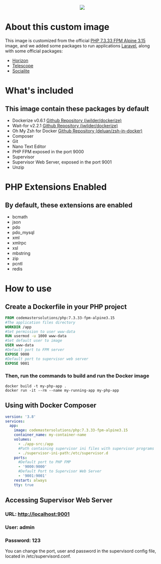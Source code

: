 <p align="center">
    <a href="https://codemastersolucoes.com" target="_blank">
        <img data-testid="logo" src="https://cms-public-images.s3.amazonaws.com/logo.png">
    </a>
</p>

# About this custom image

This image is customized from the official [PHP 7.3.33 FPM Alpine 3.15](https://hub.docker.com/_/php) image,
and we added some packages to run applications [Laravel](https://laravel.com), along with some official packages:

- [Horizon](https://laravel.com/docs/7.x/horizon)
- [Telescope](https://laravel.com/docs/7.x/telescope)
- [Socialite](https://laravel.com/docs/7.x/socialite)

# What's included

## This image contain these packages by default

- Dockerize v0.6.1 [Github Repository (jwilder/dockerize)](https://github.com/jwilder/dockerize)
- Wait-for v2.2.1 [Github Repository (jwilder/dockerize)](https://github.com/eficode/wait-for)
- Oh My Zsh for Docker [Github Repository (deluan/zsh-in-docker)](https://github.com/deluan/zsh-in-docker)
- Composer
- Git
- Nano Text Editor
- PHP FPM exposed in the port 9000
- Supervisor
- Supervisor Web Server, exposed in the port 9001
- Unzip

# PHP Extensions Enabled

## By default, these extensions are enabled

- bcmath
- json
- pdo
- pdo_mysql
- xml
- xmlrpc
- xsl
- mbstring
- zip
- pcntl
- redis

# How to use

## Create a Dockerfile in your PHP project

```dockerfile
FROM codemastersolutions/php:7.3.33-fpm-alpine3.15
#The application files directory
WORKDIR /app
#Set permission to user www-data
RUN usermod -u 1000 www-data
#Set default user to image
USER www-data
#Default port to FPM server
EXPOSE 9000
#Default port to supervisor web server
EXPOSE 9001
```

### Then, run the commands to build and run the Docker image

```shell script
docker build -t my-php-app .
docker run -it --rm --name my-running-app my-php-app
```

## Using with Docker Composer

```yaml
version: '3.8'
services:
  app:
    image: codemastersolutions/php:7.3.33-fpm-alpine3.15
    container_name: my-container-name
    volumes:
      - ./app-src:/app
      #Path containing supervisor ini files with supervisor programs
      - ./supervisor-ini-path:/etc/supervisor.d
    ports:
      #Default port to PHP FMP
      - '9000:9000'
      #Default Port to Supervisor Web Server
      - '9001:9001'
    restart: always
    tty: true
```

## Accessing Supervisor Web Server

### URL: <http://localhost:9001>

### User: admin

### Password: 123

You can change the port, user and password in the supervisord config file, located in /etc/supervisord.conf.
